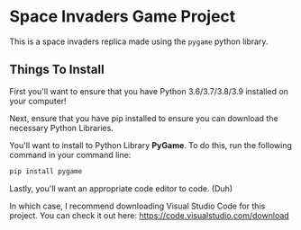 # Space Invaders Game Project
 
This is a space invaders replica made using the `pygame` python library.

## Things To Install

First you'll want to ensure that you have Python 3.6/3.7/3.8/3.9 installed on your computer!

Next, ensure that you have pip installed to ensure you can download the necessary Python Libraries.

You'll want to install to Python Library **PyGame**. To do this, run the following command in your command line:

```python
pip install pygame
```

Lastly, you'll want an appropriate code editor to code. (Duh)

In which case, I recommend downloading Visual Studio Code for this project. You can check it out here: https://code.visualstudio.com/download 
